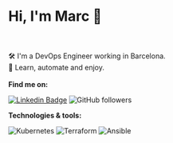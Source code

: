 
# Hi, I'm Marc 👋
\
\
🛠️ I'm a DevOps Engineer working in Barcelona.  
💬 Learn, automate and enjoy.
\
\
**Find me on:**

[![Linkedin Badge](https://img.shields.io/badge/-marcmiros-blue?style=flat&logo=Linkedin&logoColor=white)](https://www.linkedin.com/in/marcmiros/)
![GitHub followers](https://img.shields.io/github/followers/marcmiro?label=Follow&style=social)  

**Technologies & tools:**

![Kubernetes](https://img.shields.io/badge/kubernetes-%23326ce5.svg?style=for-the-badge&logo=kubernetes&logoColor=white)
![Terraform](https://img.shields.io/badge/terraform-%235835CC.svg?style=for-the-badge&logo=terraform&logoColor=white)
![Ansible](https://img.shields.io/badge/ansible-%231A1918.svg?style=for-the-badge&logo=ansible&logoColor=white)
